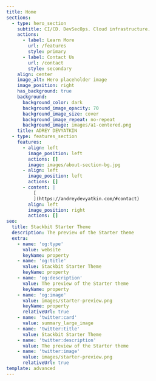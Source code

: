```yaml
---
title: Home
sections:
  - type: hero_section
    subtitle: CI/CD. DevSecOps. Cloud infrastructure.
    actions:
      - label: Learn More
        url: /features
        style: primary
      - label: Contact Us
        url: /contact
        style: secondary
    align: center
    image_alt: Hero placeholder image
    image_position: right
    has_background: true
    background:
      background_color: dark
      background_image_opacity: 70
      background_image_size: cover
      background_image_repeat: no-repeat
      background_image: images/a1-centered.png
    title: ADREY DEVYATKIN
  - type: features_section
    features:
      - align: left
        image_position: left
        actions: []
        image: images/about-section-bg.jpg
      - align: left
        image_position: left
        actions: []
      - content: |
          [
          ](https://andreydevyatkin.com/#contact)
        align: left
        image_position: right
        actions: []
seo:
  title: Stackbit Starter Theme
  description: The preview of the Starter theme
  extra:
    - name: 'og:type'
      value: website
      keyName: property
    - name: 'og:title'
      value: Stackbit Starter Theme
      keyName: property
    - name: 'og:description'
      value: The preview of the Starter theme
      keyName: property
    - name: 'og:image'
      value: images/starter-preview.png
      keyName: property
      relativeUrl: true
    - name: 'twitter:card'
      value: summary_large_image
    - name: 'twitter:title'
      value: Stackbit Starter Theme
    - name: 'twitter:description'
      value: The preview of the Starter theme
    - name: 'twitter:image'
      value: images/starter-preview.png
      relativeUrl: true
template: advanced
---
```

